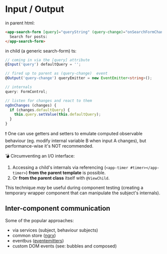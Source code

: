# Input / Output

in parent html:

```html
<app-search-form [query]="queryString" (query-change)="onSearchFormChange($event)">
  Search for posts:
</app-search-form>
```

in child (a generic search-form) ts:

```typescript
// coming in via the [query] attribute
@Input('query') defaultQuery = '';

// fired up to parent as (query-change)  event
@Output('query-change') queryEmitter = new EventEmitter<string>();

// internals
query: FormControl;

// listen for changes and react to them
ngOnChanges (changes) {
  if (changes.defaultQuery) {
    this.query.setValue(this.defaultQuery);
  }
}
```

:exclamation: One can use getters and setters to emulate computed observable behaviour (eg. modify internal variable B when input A changes), but performance-wise it's NOT recommended.

:bomb: Circumventing an I/O interface:

1. Accessing a child's internals via referencing (`<app-timer #timer></app-timer>`) **from the parent template** is possible.
2. Or **from the parent class** itself with `@ViewChild`.

This technique _may_ be useful during component testing (creating a temporary wrapper component that can manipulate the subject's internals).

## Inter-component communication

Some of the popular approaches:

- via services (subject, behaviour subjects)
- common store ([ngrx](https://github.com/ngrx/store))
- eventbus ([eventemitters](https://nodejs.org/api/events.html))
- custom DOM events (see: bubbles and composed)
